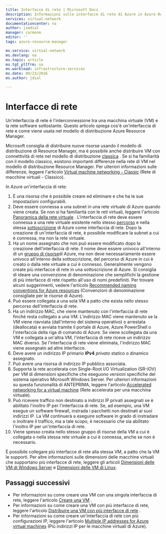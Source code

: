 ```yaml
---
title: Interfacce di rete | Microsoft Docs
description: Informazioni sulle interfacce di rete di Azure in Azure Resource Manager.
services: virtual-network
documentationcenter: na
author: jimdial
manager: carmonm
editor: ''
tags: azure-resource-manager

ms.service: virtual-network
ms.devlang: na
ms.topic: article
ms.tgt_pltfrm: na
ms.workload: infrastructure-services
ms.date: 09/23/2016
ms.author: jdial

---
```

# <a name="network-interfaces"></a>Interfacce di rete
Un'interfaccia di rete è l'interconnessione tra una macchina virtuale (VM) e la rete software sottostante. Questo articolo spiega cos'è un'interfaccia di rete e come viene usata nel modello di distribuzione Azure Resource Manager.

Microsoft consiglia di distribuire nuove risorse usando il modello di distribuzione di Resource Manager, ma è possibile anche distribuire VM con connettività di rete nel modello di distribuzione [classica](virtual-network-ip-addresses-overview-classic.md) . Se si ha familiarità con il modello classico, esistono importanti differenze nella rete di VM nel modello di distribuzione Resource Manager. Per ulteriori informazioni sulle differenze, leggere l'articolo [Virtual machine networking - Classic](virtual-network-ip-addresses-overview-classic.md#differences-between-resource-manager-and-classic-deployments) (Rete di macchine virtuali - Classico).

In Azure un'interfaccia di rete:

1. È una risorsa che è possibile creare ed eliminare e che ha le sue impostazioni configurabili.
2. Deve essere connessa a una subnet in una rete virtuale di Azure quando viene creata. Se non si ha familiarità con le reti virtuali, leggere l'articolo [Panoramica della rete virtuale](virtual-networks-overview.md) . L'interfaccia di rete deve essere connessa a una rete virtuale esistente nello stesso [percorso](https://azure.microsoft.com/regions) e nella stessa [sottoscrizione](../azure-glossary-cloud-terminology.md#subscription) di Azure come interfaccia di rete. Dopo la creazione di un'interfaccia di rete, è possibile modificare la subnet a cui è connessa, ma non la rete virtuale.
3. Ha un nome assegnato che non può essere modificato dopo la creazione dell'interfaccia di rete. Il nome deve essere univoco all'interno di un [gruppo di risorse](../resource-group-overview.md#resource-groups)di Azure, ma non deve necessariamente essere univoco all'interno della sottoscrizione, del percorso di Azure in cui è creato o dalla rete virtuale a cui è connesso. Generalmente vengono create più interfacce di rete in una sottoscrizione di Azure. Si consiglia di ideare una convenzione di denominazione che semplifichi la gestione di più interfacce di rete rispetto all'uso di nomi predefiniti. Per trovare alcuni suggerimenti, vedere l'articolo [Recommended naming conventions for Azure resources](../guidance/guidance-naming-conventions.md) (Convenzioni di denominazione consigliate per le risorse di Azure).
4. Può essere collegata a una sola VM a patto che esista nello stesso percorso dell'interfaccia di rete.
5. Ha un indirizzo MAC, che viene mantenuto con l'interfaccia di rete finché resta collegato a una VM. L'indirizzo MAC viene mantenuto se la VM viene riavviata (dall'interno del sistema operativo) o arrestata (deallocata) e avviata tramite il portale di Azure, Azure PowerShell o l'interfaccia della riga di comando di Azure. Se viene scollegata da una VM e collegata a un'altra VM, l'interfaccia di rete riceve un indirizzo MAC diverso. Se l'interfaccia di rete viene eliminata, l'indirizzo MAC viene assegnato ad altre interfacce.
6. Deve avere un indirizzo IP primario **IPv4** *privato* statico o dinamico assegnato.
7. Può avere una risorsa di indirizzo IP pubblico associata.
8. Supporta la rete accelerata con Single-Root I/O Virtualization (SR-IOV) per VM di dimensioni specifiche che eseguono versioni specifiche del sistema operativo Microsoft Windows Server. Per ulteriori informazioni su questa funzionalità di ANTEPRIMA, leggere l'articolo [Accelerated networking for a virtual machine](virtual-network-accelerated-networking-powershell.md) (Rete accelerata per una macchina virtuale).
9. Può ricevere traffico non destinato a indirizzi IP privati assegnati se è abilitato l'inoltro IP per l'interfaccia di rete. Se, ad esempio, una VM esegue un software firewall, instrada i pacchetti non destinati ai suoi indirizzi IP. La VM continuerà a eseguire software in grado di instradare o inoltrare il traffico, ma a tale scopo, è necessario che sia abilitato l'inoltro IP per un'interfaccia di rete.
10. Viene spesso creata nello stesso gruppo di risorse della VM a cui è collegata o nella stessa rete virtuale a cui è connessa, anche se non è necessario.

È possibile collegare più interfacce di rete alla stessa VM, a patto che la VM le supporti. Per altre informazioni sulle dimensioni delle macchine virtuali che supportano più interfacce di rete, leggere gli articoli [Dimensioni delle VM di Windows Server](../virtual-machines/virtual-machines-windows-sizes.md) e [Dimensioni delle VM di Linux](../virtual-machines/virtual-machines-linux-sizes.md).

## <a name="next-steps"></a>Passaggi successivi
* Per informazioni su come creare una VM con una singola interfaccia di rete, leggere l'articolo [Creare una VM](../virtual-machines/virtual-machines-windows-hero-tutorial.md) .
* Per informazioni su come creare una VM con più interfacce di rete, leggere l'articolo [Distribuire una VM con più interfacce di rete](virtual-network-deploy-multinic-arm-ps.md) .
* Per informazioni su come creare un'interfaccia di rete con più configurazioni IP, leggere l'articolo [Multiple IP addresses for Azure virtual machines](virtual-network-multiple-ip-addresses-powershell.md) (Più indirizzi IP per le macchine virtuali di Azure).

<!--HONumber=Oct16_HO2-->


